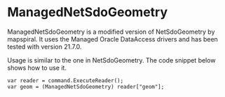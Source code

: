 # ManagedNetSdoGeometry

ManagedNetSdoGeometry is a modified version of NetSdoGeometry by mapspiral. It uses the Managed Oracle DataAccess drivers and has been tested with version 21.7.0. 

Usage is similar to the one in NetSdoGeometry. The code snippet below shows how to use it.

```
var reader = command.ExecuteReader();
var geom = (ManagedNetSdoGeometry) reader["geom"];
```
